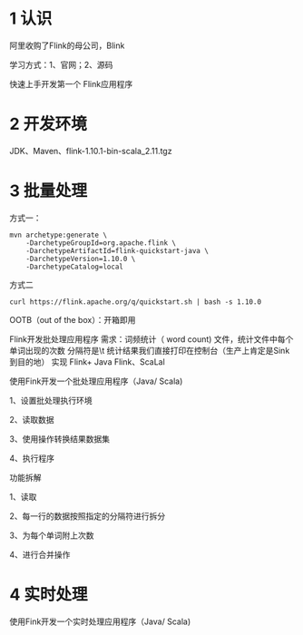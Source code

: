 # 1 认识

阿里收购了Flink的母公司，Blink

学习方式：1、官网；2、源码

快速上手开发第一个 Flink应用程序

# 2 开发环境

JDK、Maven、flink-1.10.1-bin-scala_2.11.tgz

# 3 批量处理

方式一：

```properties
mvn archetype:generate \
    -DarchetypeGroupId=org.apache.flink \
    -DarchetypeArtifactId=flink-quickstart-java \
    -DarchetypeVersion=1.10.0 \
    -DarchetypeCatalog=local
```

方式二

```properties
curl https://flink.apache.org/q/quickstart.sh | bash -s 1.10.0
```

OOTB（out of the box）：开箱即用

Flink开发批处理应用程序
需求：词频统计（ word count)
文件，统计文件中每个单词出现的次数
分隔符是\t
统计结果我们直接打印在控制台（生产上肯定是Sink到目的地）
实现
Flink+ Java
Flink、ScaLal

使用Fink开发一个批处理应用程序（Java/ Scala)

1、设置批处理执行环境

2、读取数据

3、使用操作转换结果数据集

4、执行程序

功能拆解

1、读取

2、每一行的数据按照指定的分隔符进行拆分

3、为每个单词附上次数

4、进行合并操作

# 4 实时处理

使用Fink开发一个实时处理应用程序（Java/ Scala)

